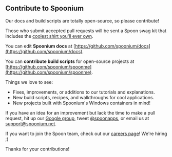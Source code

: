 ## Contribute to Spoonium

Our docs and build scripts are totally open-source, so please contribute!

Those who submit accepted pull requests will be sent a Spoon swag kit that includes the [coolest shirt you'll ever own](https://twitter.com/iamkeir/status/492338567122010112/photo/1).

You can edit **Spoonium docs** at [https://github.com/spoonium/docs](https://github.com/spoonium/docs).

You can **contribute build scripts** for open-source projects at [https://github.com/spoonium/spoonme](https://github.com/spoonium/spoonme).

Things we love to see:

- Fixes, improvements, or additions to our tutorials and explanations.
- New build scripts, recipes, and walkthroughs for cool applications.
- New projects built with Spoonium's Windows containers in mind!

If you have an idea for an improvement but lack the time to make a pull request, hit up our [Google group](https://groups.google.com/forum/#!forum/spoonium-user), tweet [@spoonapps](http://twitter.com/spoonapps), or email us at support@spoonium.net.

If you want to join the Spoon team, check out our [careers page](http://spoon.net/careers)! We're hiring ;)

Thanks for your contributions!
